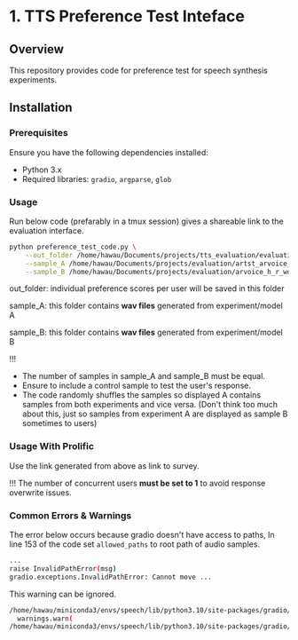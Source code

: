 # 1. TTS Preference Test Inteface 

## Overview
This repository provides code for preference test for speech synthesis experiments.


## Installation
### Prerequisites
Ensure you have the following dependencies installed:
- Python 3.x
- Required libraries: `gradio`, `argparse`, `glob`

### Usage

Run below code (prefarably in a tmux session) gives a shareable link to the evaluation interface.

```bash
python preference_test_code.py \
    --out_folder /home/hawau/Documents/projects/tts_evaluation/evaluation_results_experimentX \
    --sample_A /home/hawau/Documents/projects/evaluation/artst_arvoice_evaluation/wo_d \
    --sample_B /home/hawau/Documents/projects/evaluation/arvoice_h_r_wd_prolific
```

out_folder: individual preference scores per user will be saved in this folder

sample_A: this folder contains **wav files** generated from experiment/model A

sample_B: this folder contains **wav files** generated from experiment/model B

!!! 
- The number of samples in sample_A and sample_B must be equal.
- Ensure to include a control sample to test the user's response.
- The code randomly shuffles the samples so displayed A contains samples from both experiments and vice versa. (Don't think too much about this, just so samples from experiment A are displayed as sample B sometimes to users)

### Usage With Prolific

Use the link generated from above as link to survey.

!!! The number of concurrent users **must be set to 1** to avoid response overwrite issues.


### Common Errors & Warnings

The error below occurs because gradio doesn't have access to paths, In line 153 of the code set `allowed_paths` to root path of audio samples.

```bash
...
raise InvalidPathError(msg)
gradio.exceptions.InvalidPathError: Cannot move ...
```

This warning can be ignored.
```bash
/home/hawau/miniconda3/envs/speech/lib/python3.10/site-packages/gradio/utils.py:999: UserWarning: Expected 1 arguments for function <function <lambda> at 0x7feb8592f6d0>, received 0.
  warnings.warn(
/home/hawau/miniconda3/envs/speech/lib/python3.10/site-packages/gradio/utils.py:1003: UserWarning: Expected at least 1 arguments for function <function <lambda> at 0x7feb8592f6d0>, received 0.
```
